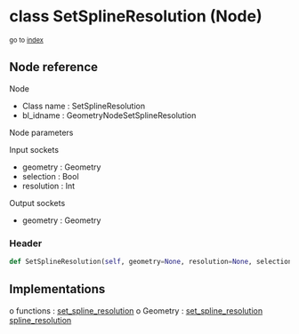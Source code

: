 # class SetSplineResolution (Node)

<sub>go to [index](/docs/index.md)</sub>

## Node reference

Node
 - Class name : SetSplineResolution
 - bl_idname : GeometryNodeSetSplineResolution

Node parameters

Input sockets
 - geometry : Geometry
 - selection : Bool
 - resolution : Int

Output sockets
 - geometry : Geometry

### Header

``` python
def SetSplineResolution(self, geometry=None, resolution=None, selection=None, node_label=None, node_color=None):
```

## Implementations

o functions : [set_spline_resolution](/docs/GeoNodes_classes/GLOBAL.md#set_spline_resolution)
o Geometry : [set_spline_resolution](/docs/GeoNodes_classes/Geometry.md#set_spline_resolution) [spline_resolution](/docs/GeoNodes_classes/Geometry.md#spline_resolution)


